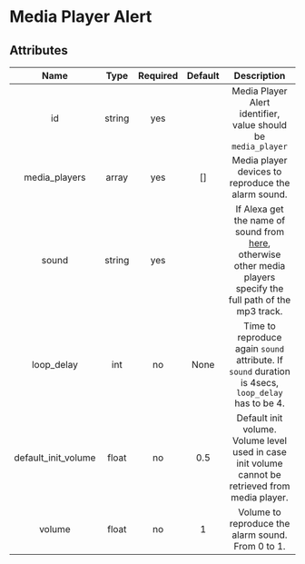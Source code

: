 # Media Player Alert

## Attributes

|        Name         |  Type  | Required | Default |                                                                                                      Description                                                                                                      |
| :-----------------: | :----: | :------: | :-----: | :-------------------------------------------------------------------------------------------------------------------------------------------------------------------------------------------------------------------: |
|         id          | string |   yes    |         |                                                                             Media Player Alert identifier, value should be `media_player`                                                                             |
|    media_players    | array  |   yes    |   []    |                                                                                  Media player devices to reproduce the alarm sound.                                                                                   |
|        sound        | string |   yes    |         | If Alexa get the name of sound from [here](https://developer.amazon.com/es-ES/docs/alexa/custom-skills/ask-soundlibrary.html#available-sounds), otherwise other media players specify the full path of the mp3 track. |
|     loop_delay      |  int   |    no    |  None   |                                                          Time to reproduce again `sound` attribute. If `sound` duration is 4secs, `loop_delay` has to be 4.                                                           |
| default_init_volume | float  |    no    |   0.5   |                                                           Default init volume. Volume level used in case init volume cannot be retrieved from media player.                                                           |
|       volume        | float  |    no    |    1    |                                                                                   Volume to reproduce the alarm sound. From 0 to 1.                                                                                   |
